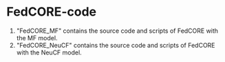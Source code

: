 # FedCORE-code
1. "FedCORE_MF" contains the source code and scripts of FedCORE with the MF model.
2. "FedCORE_NeuCF" contains the source code and scripts of FedCORE with the NeuCF model.
